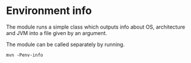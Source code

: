 # Environment info

The module runs a simple class which outputs info about OS, architecture and JVM into a file given by an argument.

The module can be called separately by running.
```shell
mvn -Penv-info
```